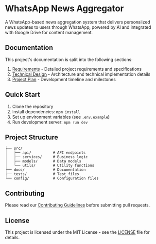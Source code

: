 # WhatsApp News Aggregator

A WhatsApp-based news aggregation system that delivers personalized news updates to users through WhatsApp, powered by AI and integrated with Google Drive for content management.

## Documentation

This project's documentation is split into the following sections:

1. [Requirements](docs/requirements.md) - Detailed project requirements and specifications
2. [Technical Design](docs/technical-design.md) - Architecture and technical implementation details
3. [Project Plan](docs/project-plan.md) - Development timeline and milestones

## Quick Start

1. Clone the repository
2. Install dependencies: `npm install`
3. Set up environment variables (see `.env.example`)
4. Run development server: `npm run dev`

## Project Structure

```
├── src/
│   ├── api/          # API endpoints
│   ├── services/     # Business logic
│   ├── models/       # Data models
│   └── utils/        # Utility functions
├── docs/             # Documentation
├── tests/            # Test files
└── config/           # Configuration files
```

## Contributing

Please read our [Contributing Guidelines](CONTRIBUTING.md) before submitting pull requests.

## License

This project is licensed under the MIT License - see the [LICENSE](LICENSE) file for details.
